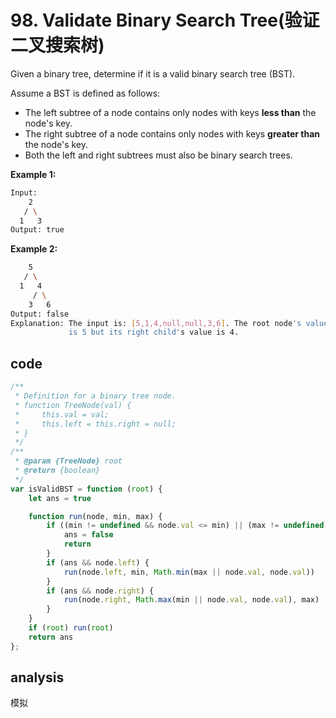 # 98. Validate Binary Search Tree(验证二叉搜索树)

Given a binary tree, determine if it is a valid binary search tree (BST).

Assume a BST is defined as follows:

- The left subtree of a node contains only nodes with keys **less than** the node's key.
- The right subtree of a node contains only nodes with keys **greater than** the node's key.
- Both the left and right subtrees must also be binary search trees.

**Example 1:**

```bash
Input:
    2
   / \
  1   3
Output: true
```

**Example 2:**

```bash
    5
   / \
  1   4
     / \
    3   6
Output: false
Explanation: The input is: [5,1,4,null,null,3,6]. The root node's value
             is 5 but its right child's value is 4.
```

## code

```js
/**
 * Definition for a binary tree node.
 * function TreeNode(val) {
 *     this.val = val;
 *     this.left = this.right = null;
 * }
 */
/**
 * @param {TreeNode} root
 * @return {boolean}
 */
var isValidBST = function (root) {
    let ans = true

    function run(node, min, max) {
        if ((min != undefined && node.val <= min) || (max != undefined && node.val >= max)) {
            ans = false
            return
        }
        if (ans && node.left) {
            run(node.left, min, Math.min(max || node.val, node.val))
        }
        if (ans && node.right) {
            run(node.right, Math.max(min || node.val, node.val), max)
        }
    }
    if (root) run(root)
    return ans
};
```

## analysis

模拟